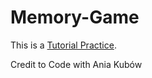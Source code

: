 # Memory-Game

This is a <a href="https://www.youtube.com/watch?v=Xm4BObh4MhI&t=31975s">Tutorial Practice</a>.

Credit to Code with Ania Kubów
